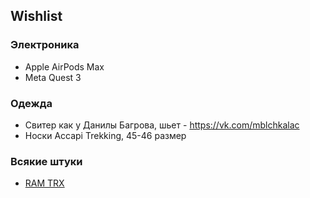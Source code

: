## Wishlist

### Электроника

- Apple AirPods Max
- Meta Quest 3

### Одежда

- Свитер как у Данилы Багрова, шьет - https://vk.com/mblchkalac
- Носки Accapi Trekking, 45-46 размер

### Всякие штуки

- [RAM TRX](https://www.ramtrucks.com/trx.html)
